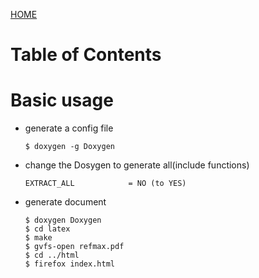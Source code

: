 [HOME](../README.md)

# Table of Contents
  
# Basic usage
* generate a config file
  ```
  $ doxygen -g Doxygen
  ```
* change the Dosygen to generate all(include functions)
  ```
  EXTRACT_ALL            = NO (to YES)
  ```
* generate document
  ```
  $ doxygen Doxygen
  $ cd latex
  $ make
  $ gvfs-open refmax.pdf
  $ cd ../html
  $ firefox index.html
  ```
